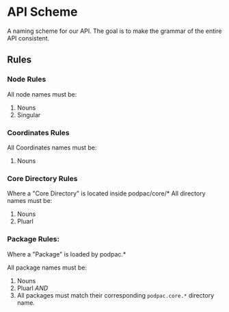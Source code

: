 # API Scheme
A naming scheme for our API. The goal is to make the grammar of the entire API consistent.

## Rules

### Node Rules
All node names must be:
1. Nouns
2. Singular

### Coordinates Rules
All Coordinates names must be:
1. Nouns

### Core Directory Rules
Where a "Core Directory" is located inside podpac/core/*
All directory names must be:
1. Nouns
2. Pluarl

### Package Rules:

Where a "Package" is loaded by podpac.*

All package names must be:
1. Nouns
2. Pluarl
*AND*
3. All packages must match their corresponding `podpac.core.*` directory name.